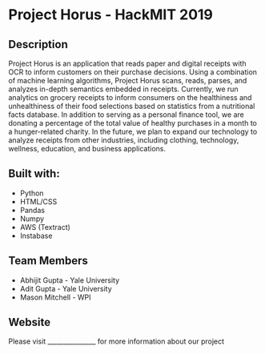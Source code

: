 # Project Horus - HackMIT 2019
## Description
Project Horus is an application that reads paper and digital receipts with OCR to inform customers on their purchase decisions. Using a combination of machine learning algorithms, Project Horus scans, reads, parses, and analyzes in-depth semantics embedded in receipts. Currently, we run analytics on grocery receipts to inform consumers on the healthiness and unhealthiness of their food selections based on statistics from a nutritional facts database. In addition to serving as a personal finance tool, we are donating a percentage of the total value of healthy purchases in a month to a hunger-related charity. In the future, we plan to expand our technology to analyze receipts from other industries, including clothing, technology, wellness, education, and business applications. 
## Built with:
* Python
* HTML/CSS
* Pandas
* Numpy
* AWS (Textract)
* Instabase
## Team Members
* Abhijit Gupta - Yale University
* Adit Gupta - Yale University
* Mason Mitchell - WPI
## Website
Please visit _______________ for more information about our project

